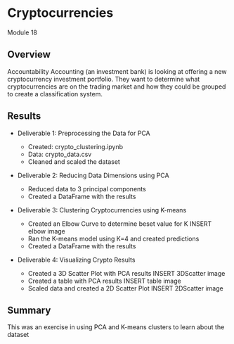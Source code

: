 # Cryptocurrencies
Module 18

## Overview
Accountability Accounting (an investment bank) is looking at offering a new cryptocurrency investment portfolio.  They want to determine what cryptocurrencies are on the trading market and how they could be grouped to create a classification system.


## Results
- Deliverable 1:  Preprocessing the Data for PCA
    - Created: crypto_clustering.ipynb
    - Data: crypto_data.csv
    - Cleaned and scaled the dataset

- Deliverable 2:  Reducing Data Dimensions using PCA
    - Reduced data to 3 principal components
    - Created a DataFrame with the results

- Deliverable 3:  Clustering Cryptocurrencies using K-means
    - Created an Elbow Curve to determine beset value for K
    INSERT elbow image
    - Ran the K-means model using K=4 and created predictions
    - Created a DataFrame with the results

- Deliverable 4:  Visualizing Crypto Results
    - Created a 3D Scatter Plot with PCA results
    INSERT 3DScatter image
    - Created a table with PCA results
    INSERT table image
    - Scaled data and created a 2D Scatter Plot
    INSERT 2DScatter image




## Summary
This was an exercise in using PCA and K-means clusters to learn about the dataset